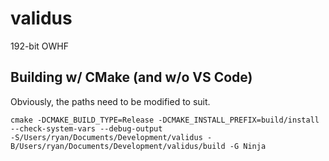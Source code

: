 # validus

192-bit OWHF

## Building w/ CMake (and w/o VS Code)

Obviously, the paths need to be modified to suit.

```
cmake -DCMAKE_BUILD_TYPE=Release -DCMAKE_INSTALL_PREFIX=build/install --check-system-vars --debug-output
-S/Users/ryan/Documents/Development/validus -B/Users/ryan/Documents/Development/validus/build -G Ninja
```
